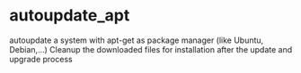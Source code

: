 # autoupdate_apt
autoupdate a system with apt-get as package manager (like Ubuntu, Debian,...)
Cleanup the downloaded files for installation after the update and upgrade process
